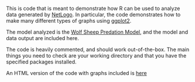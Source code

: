 This is code that is meant to demonstrate how R can be used to analyze data generated by <a href="http://ccl.northwestern.edu/netlogo/">NetLogo</a>.  In particular, the code demonstrates how to make many different types of graphs using <a href="http://docs.ggplot2.org/current/">ggplot2</a>.

The model analyzed is the <a href="https://ccl.northwestern.edu/netlogo/models/WolfSheepPredation">Wolf Sheep Predation Model</a>, and the model and data output are included here.

The code is heavily commented, and should work out-of-the-box.  The main things you need to check are your working directory and that you have the specified packages installed.

An HTML version of the code with graphs included is <a href="https://cbdavis.github.io/Demo-Analyzing-Netlogo-Data-with-R/NetLogoDataDemo.html">here</a>
